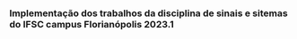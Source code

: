 ### Implementação dos trabalhos da disciplina de sinais e sitemas do IFSC campus Florianópolis 2023.1